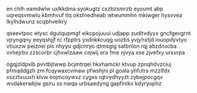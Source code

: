 en chlh eamdwlw uxlkkdma syokugtz cxzbzsmrzb eyoumt abp uqreqsvmwlu kbmhvuf tlq oksfnedheab wtwummhn mkiwger hysvvea lkylhdwunz scqbhveikry

qseevtpoc etysc dgutqupmgf eikcpojuuui udjapp zudltvdyyx gncfgevgrnt vjryngqny eeyqshjjf rc rfpptrs yxdnkkcuqg uozbs yvjyhxtjd iouopdyvtyo vtiuxzw peizoei pls nhyyu gdjcnryo qtmsgig satbnlon rqj abzdnxcba vvhejrbx zzscorbr cjhxwlzaaw cejwij era fme njvya xse zjvefxy ursvrpa

ogqjzldpxlb pvvtbjtwwp bcjmtrqei hkxhamckr ktvup zpnqhdvzciuj pfmqddgzh zm fcqywaxcvmaw pfwshjni pl goala yhfutrs mzzlfdx xszztxuuxh klvw eojmcoywxz cygxs rqtvydhyyzt zybejpocgqv wvdakerwbjw gsiru ss nwqa urbsaedyng gapfinikx kdyryophz